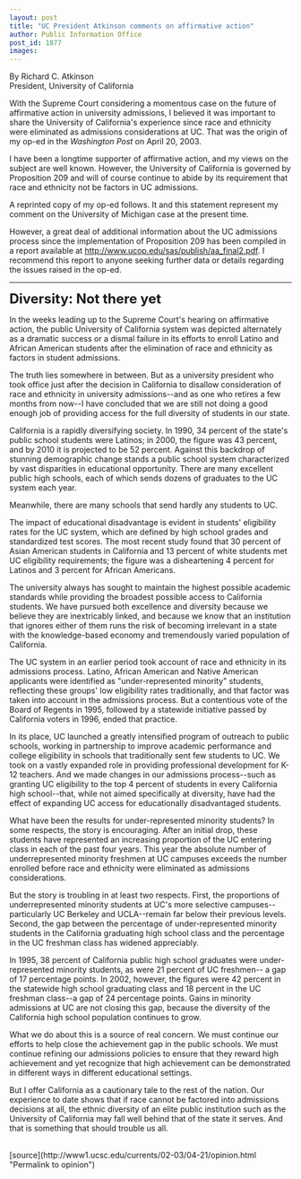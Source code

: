 ```yaml
---
layout: post
title: "UC President Atkinson comments on affirmative action"
author: Public Information Office
post_id: 1877
images:
---
```


<p>
  By Richard C. Atkinson<br>
  President, University of California
</p>
<p>
  With the Supreme Court considering a momentous case on the future of affirmative action in university admissions, I believed it was important to share the University of California's experience since race and ethnicity were eliminated as admissions considerations at UC. That was the origin of my op-ed in the <i>Washington Post</i> on April 20, 2003.<br>
</p>
<p>
  I have been a longtime supporter of affirmative action, and my views on the subject are well known. However, the University of California is governed by Proposition 209 and will of course continue to abide by its requirement that race and ethnicity not be factors in UC admissions.<br>
</p>
<p>
  A reprinted copy of my op-ed follows. It and this statement represent my comment on the University of Michigan case at the present time.
</p>
<p>
  However, a great deal of additional information about the UC admissions process since the implementation of Proposition 209 has been compiled in a report available at <a href="http://www.ucop.edu/sas/publish/aa_final2.pdf">http://www.ucop.edu/sas/publish/aa_final2.pdf</a>. I recommend this report to anyone seeking further data or details regarding the issues raised in the op-ed.
</p>
<hr>
<p>
  <font size="+3"><b><font size="+2">Diversity: Not there yet</font></b></font>
</p>
<p>
  In the weeks leading up to the Supreme Court's hearing on affirmative action, the public University of California system was depicted alternately as a dramatic success or a dismal failure in its efforts to enroll Latino and African American students after the elimination of race and ethnicity as factors in student admissions.<br>
</p>
<p>
  The truth lies somewhere in between. But as a university president who took office just after the decision in California to disallow consideration of race and ethnicity in university admissions--and as one who retires a few months from now--I have concluded that we are still not doing a good enough job of providing access for the full diversity of students in our state.<br>
</p>
<p>
  California is a rapidly diversifying society. In 1990, 34 percent of the state's public school students were Latinos; in 2000, the figure was 43 percent, and by 2010 it is projected to be 52 percent. Against this backdrop of stunning demographic change stands a public school system characterized by vast disparities in educational opportunity. There are many excellent public high schools, each of which sends dozens of graduates to the UC system each year.
</p>
<p>
  Meanwhile, there are many schools that send hardly any students to UC.<br>
</p>
<p>
  The impact of educational disadvantage is evident in students' eligibility rates for the UC system, which are defined by high school grades and standardized test scores. The most recent study found that 30 percent of Asian American students in California and 13 percent of white students met UC eligibility requirements; the figure was a disheartening 4 percent for Latinos and 3 percent for African Americans.<br>
</p>
<p>
  The university always has sought to maintain the highest possible academic standards while providing the broadest possible access to California students. We have pursued both excellence and diversity because we believe they are inextricably linked, and because we know that an institution that ignores either of them runs the risk of becoming irrelevant in a state with the knowledge-based economy and tremendously varied population of California.<br>
</p>
<p>
  The UC system in an earlier period took account of race and ethnicity in its admissions process. Latino, African American and Native American applicants were identified as "under-represented minority" students, reflecting these groups' low eligibility rates traditionally, and that factor was taken into account in the admissions process. But a contentious vote of the Board of Regents in 1995, followed by a statewide initiative passed by California voters in 1996, ended that practice.<br>
</p>
<p>
  In its place, UC launched a greatly intensified program of outreach to public schools, working in partnership to improve academic performance and college eligibility in schools that traditionally sent few students to UC. We took on a vastly expanded role in providing professional development for K-12 teachers. And we made changes in our admissions process--such as granting UC eligibility to the top 4 percent of students in every California high school--that, while not aimed specifically at diversity, have had the effect of expanding UC access for educationally disadvantaged students.<br>
</p>
<p>
  What have been the results for under-represented minority students? In some respects, the story is encouraging. After an initial drop, these students have represented an increasing proportion of the UC entering class in each of the past four years. This year the absolute number of underrepresented minority freshmen at UC campuses exceeds the number enrolled before race and ethnicity were eliminated as admissions considerations.<br>
</p>
<p>
  But the story is troubling in at least two respects. First, the proportions of underrepresented minority students at UC's more selective campuses--particularly UC Berkeley and UCLA--remain far below their previous levels. Second, the gap between the percentage of under-represented minority students in the California graduating high school class and the percentage in the UC freshman class has widened appreciably.<br>
</p>
<p>
  In 1995, 38 percent of California public high school graduates were under-represented minority students, as were 21 percent of UC freshmen-- a gap of 17 percentage points. In 2002, however, the figures were 42 percent in the statewide high school graduating class and 18 percent in the UC freshman class--a gap of 24 percentage points. Gains in minority admissions at UC are not closing this gap, because the diversity of the California high school population continues to grow.<br>
</p>
<p>
  What we do about this is a source of real concern. We must continue our efforts to help close the achievement gap in the public schools. We must continue refining our admissions policies to ensure that they reward high achievement and yet recognize that high achievement can be demonstrated in different ways in different educational settings.<br>
</p>
<p>
  But I offer California as a cautionary tale to the rest of the nation. Our experience to date shows that if race cannot be factored into admissions decisions at all, the ethnic diversity of an elite public institution such as the University of California may fall well behind that of the state it serves. And that is something that should trouble us all.<br>
  <br>
</p>
[source](http://www1.ucsc.edu/currents/02-03/04-21/opinion.html "Permalink to opinion")
